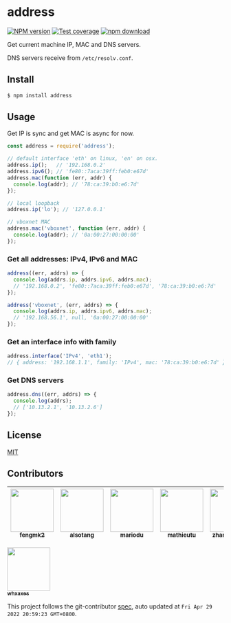 address
=======

[![NPM version][npm-image]][npm-url]
[![Test coverage][coveralls-image]][coveralls-url]
[![npm download][download-image]][download-url]

[npm-image]: https://img.shields.io/npm/v/address.svg?style=flat-square
[npm-url]: https://npmjs.org/package/address
[coveralls-image]: https://img.shields.io/coveralls/node-modules/address.svg?style=flat-square
[coveralls-url]: https://coveralls.io/r/node-modules/address?branch=master
[download-image]: https://img.shields.io/npm/dm/address.svg?style=flat-square
[download-url]: https://npmjs.org/package/address

Get current machine IP, MAC and DNS servers.

DNS servers receive from `/etc/resolv.conf`.

## Install

```bash
$ npm install address
```

## Usage

Get IP is sync and get MAC is async for now.

```js
const address = require('address');

// default interface 'eth' on linux, 'en' on osx.
address.ip();   // '192.168.0.2'
address.ipv6(); // 'fe80::7aca:39ff:feb0:e67d'
address.mac(function (err, addr) {
  console.log(addr); // '78:ca:39:b0:e6:7d'
});

// local loopback
address.ip('lo'); // '127.0.0.1'

// vboxnet MAC
address.mac('vboxnet', function (err, addr) {
  console.log(addr); // '0a:00:27:00:00:00'
});
```

### Get all addresses: IPv4, IPv6 and MAC

```js
address((err, addrs) => {
  console.log(addrs.ip, addrs.ipv6, addrs.mac);
  // '192.168.0.2', 'fe80::7aca:39ff:feb0:e67d', '78:ca:39:b0:e6:7d'
});

address('vboxnet', (err, addrs) => {
  console.log(addrs.ip, addrs.ipv6, addrs.mac);
  // '192.168.56.1', null, '0a:00:27:00:00:00'
});
```

### Get an interface info with family

```js
address.interface('IPv4', 'eth1');
// { address: '192.168.1.1', family: 'IPv4', mac: '78:ca:39:b0:e6:7d' }
```

### Get DNS servers

```js
address.dns((err, addrs) => {
  console.log(addrs);
  // ['10.13.2.1', '10.13.2.6']
});
```

## License

[MIT](LICENSE.txt)

<!-- GITCONTRIBUTOR_START -->

## Contributors

|[<img src="https://avatars.githubusercontent.com/u/156269?v=4" width="100px;"/><br/><sub><b>fengmk2</b></sub>](https://github.com/fengmk2)<br/>|[<img src="https://avatars.githubusercontent.com/u/1147375?v=4" width="100px;"/><br/><sub><b>alsotang</b></sub>](https://github.com/alsotang)<br/>|[<img src="https://avatars.githubusercontent.com/u/1409643?v=4" width="100px;"/><br/><sub><b>mariodu</b></sub>](https://github.com/mariodu)<br/>|[<img src="https://avatars.githubusercontent.com/u/11351322?v=4" width="100px;"/><br/><sub><b>mathieutu</b></sub>](https://github.com/mathieutu)<br/>|[<img src="https://avatars.githubusercontent.com/u/2139038?v=4" width="100px;"/><br/><sub><b>zhangyuheng</b></sub>](https://github.com/zhangyuheng)<br/>|[<img src="https://avatars.githubusercontent.com/u/1400114?v=4" width="100px;"/><br/><sub><b>coolme200</b></sub>](https://github.com/coolme200)<br/>|
| :---: | :---: | :---: | :---: | :---: | :---: |
[<img src="https://avatars.githubusercontent.com/u/5856440?v=4" width="100px;"/><br/><sub><b>whxaxes</b></sub>](https://github.com/whxaxes)<br/>

This project follows the git-contributor [spec](https://github.com/xudafeng/git-contributor), auto updated at `Fri Apr 29 2022 20:59:23 GMT+0800`.

<!-- GITCONTRIBUTOR_END -->
